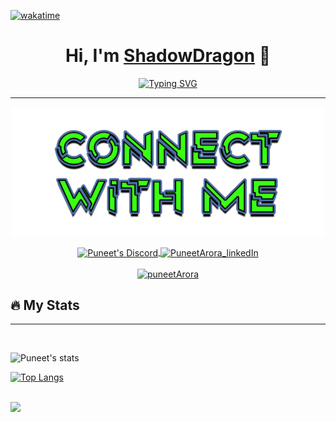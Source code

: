 <!-- Visitor Count -->
<!-- will add later -->

[![wakatime](https://wakatime.com/badge/user/2abefe5c-f7cb-4f4e-9a4a-e85ed9b9087a.svg?style=social)](https://wakatime.com/@2abefe5c-f7cb-4f4e-9a4a-e85ed9b9087a)

<h1 align="center">Hi, I'm <a href="https://resume.shadowdragon.one">ShadowDragon</a> 👋</h1>

<p align="center">
  <a href="https://git.io/typing-svg"><img src="https://readme-typing-svg.demolab.com?font=Fira+Code&pause=1000&color=E491E3&center=true&width=435&lines=Software+Developer+%7BFullStack%7D+%F0%9F%92%BB;I+read+more+to+write+less+%7Bcode%7D;Nice+to+see+you+here+!!!" alt="Typing SVG" /></a>
</p>

---

<!-- ----------- CONNECT WITH ME SECTION ------------ -->
<p align="center">
<a href="https://discordapp.com/users/508130985838116879">
<img align="center" src="./public/images/connect.png" alt="Connect with me image"/>
</p>
<p align="center">
<!-- Discord -->
<a href="https://discordapp.com/users/508130985838116879">
<img align="center" src="https://img.shields.io/badge/Discord-7289DA?style=for-the-badge&logo=discord&logoColor=white" alt="Puneet's Discord"/>
</a>
<!-- LinkedIn -->
<a href="https://www.linkedin.com/in/puneet-arora-732054175/">
<img align="center" src="https://img.shields.io/badge/LinkedIn-0077B5?style=for-the-badge&logo=linkedin&logoColor=white" alt="PuneetArora_linkedIn"/>
</a>
<br>
<br>
<!-- Twitter -->
<a href="https://twitter.com/BadLfeDecisions" target="_blank"><img src="https://img.shields.io/twitter/follow/PuneetArora?logo=twitter&style=for-the-badge" alt="puneetArora" /></a>
</p>

## 🔥 My Stats

---

<br>

<!-- Github Stats -->

![Puneet's stats](https://github-readme-stats.vercel.app/api?username=puneet2715&count_private=true&show_icons=true&theme=aura)

[![Top Langs](https://github-readme-stats.vercel.app/api/top-langs/?username=puneet2715&layout=compact)](https://github.com/anuraghazra/github-readme-stats)

<br>

<picture>
  <source 
    srcset="http://github-readme-streak-stats.herokuapp.com?user=puneet2715&theme=dark&background=0d1117&border=30363d"
    media="(prefers-color-scheme: dark)"
  />
  <source
    srcset="http://github-readme-streak-stats.herokuapp.com?user=puneet2715&theme=default"
    media="(prefers-color-scheme: light), (prefers-color-scheme: no-preference)"
  />
  <img src="http://github-readme-streak-stats.herokuapp.com?user=puneet2715&theme=default" />
</picture>
<!--
**puneet2715/puneet2715** is a ✨ _special_ ✨ repository because its `README.md` (this file) appears on your GitHub profile.

Here are some ideas to get you started:

- 🔭 I’m currently working on ...
- 🌱 I’m currently learning ...
- 👯 I’m looking to collaborate on ...
- 🤔 I’m looking for help with ...
- 💬 Ask me about ...
- 📫 How to reach me: ...
- 😄 Pronouns: ...
- ⚡ Fun fact: ...
  -->
